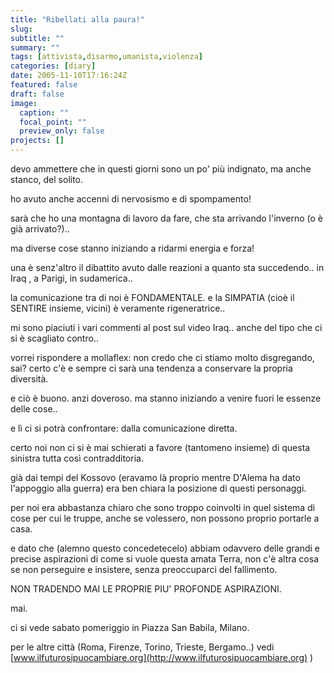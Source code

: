 ```yaml
---
title: "Ribellati alla paura!"
slug:
subtitle: ""
summary: ""
tags: [attivista,disarmo,umanista,violenza]
categories: [diary]
date: 2005-11-10T17:16:24Z
featured: false
draft: false
image:
  caption: ""
  focal_point: ""
  preview_only: false
projects: []
---
```


devo ammettere che in questi giorni sono un po' più indignato, ma anche stanco, del solito.
  
ho avuto anche accenni di nervosismo e di spompamento!

sarà che ho una montagna di lavoro da fare, che sta arrivando l'inverno (o è già arrivato?)..
  
ma diverse cose stanno iniziando a ridarmi energia e forza!

una è senz'altro il dibattito avuto dalle reazioni a quanto sta succedendo.. in Iraq , a Parigi, in sudamerica..
  
la comunicazione tra di noi è FONDAMENTALE. e la SIMPATIA (cioè il SENTIRE insieme, vicini) è veramente rigeneratrice..

mi sono piaciuti i vari commenti al post sul video Iraq.. anche del tipo che ci si è scagliato contro..

vorrei rispondere a mollaflex: non credo che ci stiamo molto disgregando, sai? certo c'è e sempre ci sarà una tendenza a conservare la propria diversità.
  
e ciò è buono. anzi doveroso. ma stanno iniziando a venire fuori le essenze delle cose..

e lì ci si potrà confrontare: dalla comunicazione diretta.

certo noi non ci si è mai schierati a favore (tantomeno insieme) di questa sinistra tutta così contradditoria.
  
già dai tempi del Kossovo (eravamo là proprio mentre D'Alema ha dato l'appoggio alla guerra) era ben chiara la posizione di questi personaggi.

per noi era abbastanza chiaro che sono troppo coinvolti in quel sistema di cose per cui le truppe, anche se volessero, non possono proprio portarle a casa.

e dato che (alemno questo concedetecelo) abbiam odavvero delle grandi e precise aspirazioni di come si vuole questa amata Terra, non c'è altra cosa se non perseguire e insistere, senza preoccuparci del fallimento.

NON TRADENDO MAI LE PROPRIE PIU' PROFONDE ASPIRAZIONI.
  
mai.

ci si vede sabato pomeriggio in Piazza San Babila, Milano.
  
per le altre città (Roma, Firenze, Torino, Trieste, Bergamo..) vedi [www.ilfuturosipuocambiare.org](http://www.ilfuturosipuocambiare.org) )